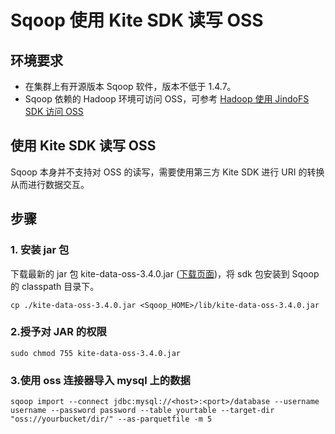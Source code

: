 # Sqoop 使用 Kite SDK 读写 OSS

## 环境要求

* 在集群上有开源版本 Sqoop 软件，版本不低于 1.4.7。
* Sqoop 依赖的 Hadoop 环境可访问 OSS，可参考 [Hadoop 使用 JindoFS SDK 访问 OSS](./jindofs_sdk_how_to_hadoop.md)

## 使用 Kite SDK 读写 OSS

Sqoop 本身并不支持对 OSS 的读写，需要使用第三方 Kite SDK 进行 URI 的转换从而进行数据交互。

## 步骤
### 1. 安装 jar 包
下载最新的 jar 包 kite-data-oss-3.4.0.jar ([下载页面](/docs/jindofs_sdk_download.md))，将 sdk 包安装到 Sqoop 的 classpath 目录下。
```
cp ./kite-data-oss-3.4.0.jar <Sqoop_HOME>/lib/kite-data-oss-3.4.0.jar
```

### 2.授予对 JAR 的权限
```
sudo chmod 755 kite-data-oss-3.4.0.jar
```
### 3.使用 oss 连接器导入 mysql 上的数据
```
sqoop import --connect jdbc:mysql://<host>:<port>/database --username username --password password --table yourtable --target-dir "oss://yourbucket/dir/" --as-parquetfile -m 5
```